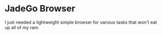 # JadeGo Browser

I just needed a lightweight simple browser for various tasks that won't eat up all of my ram.
